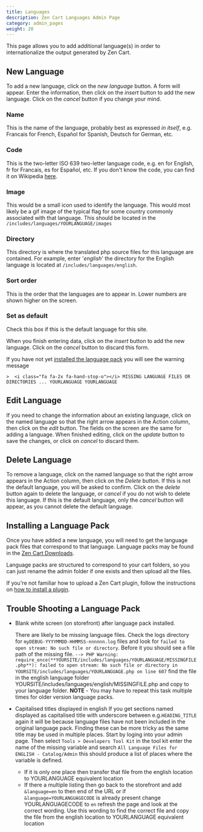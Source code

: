 ```yaml
---
title: Languages
description: Zen Cart Languages Admin Page 
category: admin_pages
weight: 20
---
```


This page allows you to add additional language(s) in order to internationalize the output generated by Zen Cart.
## New Language

To add a new language, click on the _new language_ button. A form will appear. Enter the information, then click on the _insert_ button to add the new language. Click on the _cancel_ button if you change your mind.

### Name

This is the name of the language, probably best as expressed _in itself_, e.g. Francais for French, Español for Spanish, Deutsch for German, etc.

### Code

This is the two-letter ISO 639 two-letter language code, e.g. en for English, fr for Francais, es for Español, etc. If you don't know the code, you can find it on Wikipedia [here](http://en.wikipedia.org/wiki/List_of_ISO_639-1_codes).

### Image

This would be a small icon used to identify the language. This would most likely be a gif image of the typical flag for some country commonly associated with that language. This should be located in the `/includes/languages/YOURLANGUAGE/images`

### Directory

This directory is where the translated php source files for this language are contained. For example, enter '*english*' the directory for the English language is located at 
`/includes/languages/english`. 

### Sort order

This is the order that the languages are to appear in. Lower numbers are shown higher on the screen.

### Set as default

Check this box if this is the default language for this site.

When you finish entering data, click on the _insert_ button to add the new language. Click on the _cancel_ button to discard this form.

If you have not yet [installed the language pack](#installing-a-language-pack) you will see the warning message 

    >  <i class="fa fa-2x fa-hand-stop-o"></i> MISSING LANGUAGE FILES OR DIRECTORIES ... YOURLANGUAGE YOURLANGUAGE

## Edit Language

If you need to change the information about an existing language, click on the named language so that the right arrow appears in the Action column, then click on the _edit_ button. The fields on the screen are the same for adding a language. When finished editing, click on the _update_ button to save the changes, or click on _cancel_ to discard them.

## Delete Language

To remove a language, click on the named language so that the right arrow appears in the Action column, then click on the _Delete_ button. If this is not the default language, you will be asked to confirm. Click on the _delete_ button again to delete the language, or _cancel_ if you do not wish to delete this language. If this is the default language, only the _cancel_ button will appear, as you cannot delete the default language.

## Installing a Language Pack

Once you have added a new language, you will need to get the language pack files that 
correspond to that language.  Language packs may be found in 
the [Zen Cart Downloads](https://www.zen-cart.com/downloads.php?do=cat&id=6).

Language packs are structured to correspond to your cart folders, so you can just 
rename the admin folder if one exists and then upload all the files. 

If you're not familiar how to upload a Zen Cart plugin, follow the instructions on 
[how to install a plugin](/user/plugins/how_to_install_a_plugin/). 

## Trouble Shooting a Language Pack

- Blank white screen (on storefront) after language pack installed.

    There are likely to be missing language files. Check the logs directory for `myDEBUG-YYYYMMDD-HHMMSS-nnnnnn.log` files and look for `failed to open stream: No such file or directory`. Before it you should see a file path of the missing file. `--> PHP Warning: require_once(**YOURSITE/includes/languages/YOURLANGUAGE/MISSINGFILE.php**): failed to open stream: No such file or directory in YOURSITE/includes/languages/YOURLANGUAGE.php on line 607` find the file in the english language folder YOURSITE/includes/languages/english/MISSINGFILE.php and copy to your language folder.
**NOTE** - You may have to repeat this task multiple times for older version language packs.

- Capitalised titles displayed in english
    If you get sections named displayed as capitalised title with underscore between e.g.`HEADING_TITLE` again it will be because language files have not been included in the original language pack. Finding these can be more tricky as the same title may be used in multiple places. Start by loging into your admin page. Then select `Tools > Developers Tool Kit` in the tool kit enter the name of the missing variable and search `All Language Files for ENGLISH - Catalog/Admin` this should produce a list of places where the variable is defined. 
    - If it is only one place then transfer that file from the english location to YOURLANGUAGE equivalent location
    - If there a multiple listing then go back to the storefront and add `&language=en` to then end of the URL or if `&language=YOURLANGUAGECODE` is already present change YOURLANGUAGECODE to `en` refresh the page and look at the correct wording. Use this wording to find the correct file and copy the file from the english location to YOURLANGUAGE equivalent location